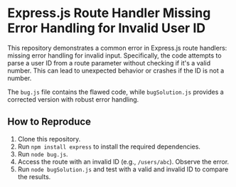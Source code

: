 # Express.js Route Handler Missing Error Handling for Invalid User ID

This repository demonstrates a common error in Express.js route handlers: missing error handling for invalid input. Specifically, the code attempts to parse a user ID from a route parameter without checking if it's a valid number.  This can lead to unexpected behavior or crashes if the ID is not a number.

The `bug.js` file contains the flawed code, while `bugSolution.js` provides a corrected version with robust error handling.

## How to Reproduce

1. Clone this repository.
2. Run `npm install express` to install the required dependencies.
3. Run `node bug.js`. 
4. Access the route with an invalid ID (e.g., `/users/abc`).  Observe the error.
5. Run `node bugSolution.js` and test with a valid and invalid ID to compare the results.